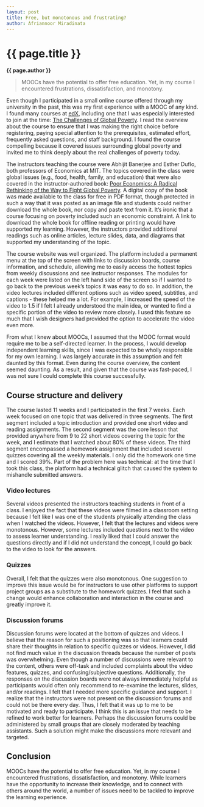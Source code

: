 ```yaml
---
layout: post
title: Free, but monotonous and frustrating?
author: Afriannoor Miradinata
---
```


{{ page.title }}
================

**{{ page.author }}**

>MOOCs have the potential to offer free education. Yet, in my course I encountered frustrations, dissatisfaction, and monotony.

Even though I participated in a small online course offered through my university in the past, this was my first experience with a MOOC of any kind. I found many courses at [edX](http://www.google.com/url?q=http%3A%2F%2Fwww.edx.org%2F&sa=D&sntz=1&usg=AFQjCNEwo4Is624erSNdxlp4bpowHw5SrA), including one that I was especially interested to join at the time: [The Challenges of Global Poverty](https://www.edx.org/course/mit/14-73x/challenges-global-poverty/585). I read the overview about the course to ensure that I was making the right choice before registering, paying special attention to the prerequisites, estimated effort, frequently asked questions, and staff background. I found the course compelling because it covered issues surrounding global poverty and invited me to think deeply about the real challenges of poverty today.

The instructors teaching the course were Abhijit Banerjee and Esther Duflo, both professors of Economics at MIT. The topics covered in the class were global issues (e.g., food, health, family, and education) that were also covered in the instructor-authored book: [Poor Economics: A Radical Rethinking of the Way to Fight Global Poverty](http://www.amazon.com/Poor-Economics-Radical-Rethinking-Poverty/dp/1610390938/ref=sr_1_1?ie=UTF8&qid=1372971672&sr=8-1&keywords=Poor+Economics%3A+A+Radical+Rethinking+of+the+Way+to+Fight+Global+Poverty). A digital copy of the book was made available to the class for free in PDF format, though protected in such a way that it was posted as an image file and students could neither download the whole book, nor copy and paste text from it. It’s ironic that a course focusing on poverty included such an economic constraint. A link to download the whole book for offline reading or printing would have supported my learning. However, the instructors provided additional readings such as online articles, lecture slides, data, and diagrams that supported my understanding of the topic.

The course website was well organized. The platform included a permanent menu at the top of the screen with links to discussion boards, course information, and schedule, allowing me to easily access the hottest topics from weekly discussions and see instructor responses. The modules for each week were listed on the left hand side of the screen so if I wanted to go back to the previous week’s topics it was easy to do so. In addition, the video lectures included different options such as video speed, subtitles, and captions - these helped me a lot. For example, I increased the speed of the video to 1.5 if I felt I already understood the main idea, or wanted to find a specific portion of the video to review more closely. I used this feature so much that I wish designers had provided the option to accelerate the video even more.

From what I knew about MOOCs, I assumed that the MOOC format would require me to be a self-directed learner. In the process, I would develop independent learning skills, since I was expected to be wholly responsible for my own learning. I was largely accurate in this assumption and felt daunted by this format. Even during the course overview, the content seemed daunting. As a result, and given that the course was fast-paced, I was not sure I could complete this course successfully.

## Course structure and delivery ##

The course lasted 11 weeks and I participated in the first 7 weeks. Each week focused on one topic that was delivered in three segments. The first segment included a topic introduction and provided one short video and reading assignments. The second segment was the core lesson that provided anywhere from 9 to 22 short videos covering the topic for the week, and I estimate that I watched about 80% of these videos. The third segment encompassed a homework assignment that included several quizzes covering all the weekly materials. I only did the homework one time and I scored 39%. Part of the problem here was technical: at the time that I took this class, the platform had a technical glitch that caused the system to mishandle submitted answers.

### Video lectures ###

Several videos presented the instructors teaching students in front of a class. I enjoyed the fact that these videos were filmed in a classroom setting because I felt like I was one of the students physically attending the class when I watched the videos. However, I felt that the lectures and videos were monotonous. However, some lectures included questions next to the video to assess learner understanding. I really liked that I could answer the questions directly and if I did not understand the concept, I could go back to the video to look for the answers.

### Quizzes ###

Overall, I felt that the quizzes were also monotonous. One suggestion to improve this issue would be for instructors to use other platforms to support project groups as a substitute to the homework quizzes. I feel that such a change would enhance collaboration and interaction in the course and greatly improve it.

### Discussion forums ###

Discussion forums were located at the bottom of quizzes and videos. I believe that the reason for such a positioning was so that learners could share their thoughts in relation to specific quizzes or videos. However, I did not find much value in the discussion threads because the number of posts was overwhelming. Even though a number of discussions were relevant to the content, others were off-task and included complaints about the video features, quizzes, and confusing/subjective questions. Additionally, the responses on the discussion boards were not always immediately helpful as participants would often only recommend to re-examine the lectures, slides, and/or readings. I felt that I needed more specific guidance and support. I realize that the instructors were not present on the discussion forums and could not be there every day. Thus, I felt that it was up to me to be motivated and ready to participate. I think this is an issue that needs to be refined to work better for learners. Perhaps the discussion forums could be administered by small groups that are closely moderated by teaching assistants. Such a solution might make the discussions more relevant and targeted.

## Conclusion ##

MOOCs have the potential to offer free education. Yet, in my course I encountered frustrations, dissatisfaction, and monotony. While learners have the opportunity to increase their knowledge, and to connect with others around the world, a number of issues need to be tackled to improve the learning experience.


